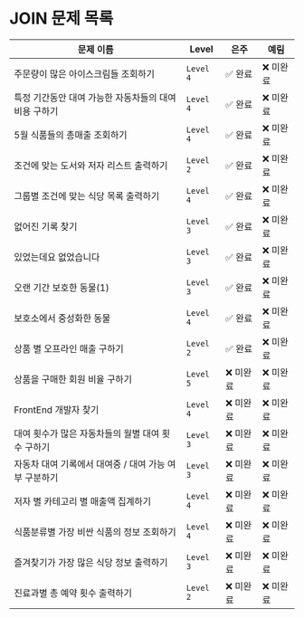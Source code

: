 # JOIN 문제 목록

| **문제 이름**                       | **Level** | **은주** | **예림** |
| ------------------------------- | --------- | ------ | ------ |
| 주문량이 많은 아이스크림들 조회하기             | `Level 4` | ✅ 완료  | ❌ 미완료  |
| 특정 기간동안 대여 가능한 자동차들의 대여비용 구하기   | `Level 4` | ✅ 완료  | ❌ 미완료  |
| 5월 식품들의 총매출 조회하기                | `Level 4` | ✅ 완료  | ❌ 미완료  |
| 조건에 맞는 도서와 저자 리스트 출력하기          | `Level 2` | ✅ 완료  | ❌ 미완료  |
| 그룹별 조건에 맞는 식당 목록 출력하기           | `Level 4` | ✅ 완료  | ❌ 미완료  |
| 없어진 기록 찾기                       | `Level 3` | ✅ 완료  | ❌ 미완료  |
| 있었는데요 없었습니다                     | `Level 3` | ✅ 완료  | ❌ 미완료  |
| 오랜 기간 보호한 동물(1)                 | `Level 3` | ✅ 완료  | ❌ 미완료  |
| 보호소에서 중성화한 동물                   | `Level 4` | ✅ 완료  | ❌ 미완료  |
| 상품 별 오프라인 매출 구하기                | `Level 2` | ✅ 완료  | ❌ 미완료  |
| 상품을 구매한 회원 비율 구하기               | `Level 5` | ❌ 미완료  | ❌ 미완료  |
| FrontEnd 개발자 찾기                 | `Level 4` | ❌ 미완료  | ❌ 미완료  |
| 대여 횟수가 많은 자동차들의 월별 대여 횟수 구하기    | `Level 3` | ❌ 미완료  | ❌ 미완료  |
| 자동차 대여 기록에서 대여중 / 대여 가능 여부 구분하기 | `Level 3` | ❌ 미완료  | ❌ 미완료  |
| 저자 별 카테고리 별 매출액 집계하기            | `Level 4` | ❌ 미완료  | ❌ 미완료  |
| 식품분류별 가장 비싼 식품의 정보 조회하기         | `Level 4` | ❌ 미완료  | ❌ 미완료  |
| 즐겨찾기가 가장 많은 식당 정보 출력하기          | `Level 3` | ❌ 미완료  | ❌ 미완료  |
| 진료과별 총 예약 횟수 출력하기               | `Level 2` | ❌ 미완료  | ❌ 미완료  |
